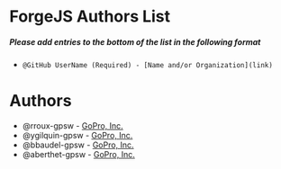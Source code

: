 # ForgeJS Authors List

##### Please add entries to the bottom of the list in the following format
* `@GitHub UserName (Required) - [Name and/or Organization](link)`

# Authors
* @rroux-gpsw - [GoPro, Inc.](https://forgejs.org)
* @ygilquin-gpsw - [GoPro, Inc.](https://forgejs.org)
* @bbaudel-gpsw - [GoPro, Inc.](https://forgejs.org)
* @aberthet-gpsw - [GoPro, Inc.](https://forgejs.org)

